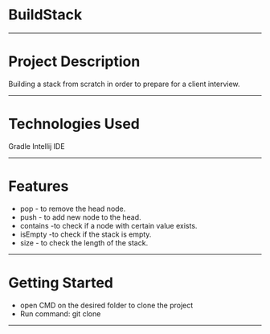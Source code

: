 # BuildStack
*** 
# Project Description
Building a stack from scratch in order to prepare for a client interview.
***
# Technologies Used
Gradle
Intellij IDE
***
# Features
- pop - to remove the head node.
- push - to add new node to the head.
- contains -to check if a node with certain value exists.
- isEmpty -to check if the stack is empty.
- size - to check the length of the stack.
***
# Getting Started
- open CMD on the desired folder to clone the project
- Run command: git clone 
*** 
